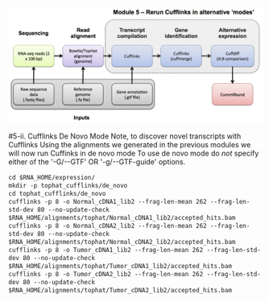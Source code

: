 ![RNA-seq Flowchart - Module 5](Images/RNA-seq_Flowchart5.png)

#5-ii. Cufflinks De Novo Mode
Note, to discover novel transcripts with Cufflinks 
Using the alignments we generated in the previous modules we will now run Cuffinks in de novo mode
To use de novo mode do *not* specify either of the '-G/--GTF' OR '-g/--GTF-guide' options.
	
	cd $RNA_HOME/expression/
	mkdir -p tophat_cufflinks/de_novo
	cd tophat_cufflinks/de_novo
	cufflinks -p 8 -o Normal_cDNA1_lib2 --frag-len-mean 262 --frag-len-std-dev 80 --no-update-check $RNA_HOME/alignments/tophat/Normal_cDNA1_lib2/accepted_hits.bam
	cufflinks -p 8 -o Normal_cDNA2_lib2 --frag-len-mean 262 --frag-len-std-dev 80 --no-update-check $RNA_HOME/alignments/tophat/Normal_cDNA2_lib2/accepted_hits.bam
	cufflinks -p 8 -o Tumor_cDNA1_lib2 --frag-len-mean 262 --frag-len-std-dev 80 --no-update-check $RNA_HOME/alignments/tophat/Tumor_cDNA1_lib2/accepted_hits.bam
	cufflinks -p 8 -o Tumor_cDNA2_lib2 --frag-len-mean 262 --frag-len-std-dev 80 --no-update-check $RNA_HOME/alignments/tophat/Tumor_cDNA2_lib2/accepted_hits.bam
